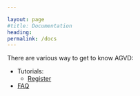 ```yaml
---

layout: page
#title: Documentation
heading: 
permalink: /docs
---
```


There are various way to get to know AGVD:

 - Tutorials:
   - [Register](/tutorials/register)
 - [FAQ](faq)